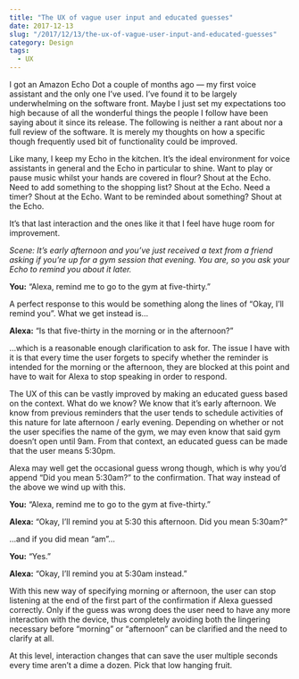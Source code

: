 ```yaml
---
title: "The UX of vague user input and educated guesses"
date: 2017-12-13
slug: "/2017/12/13/the-ux-of-vague-user-input-and-educated-guesses"
category: Design
tags:
  - UX
---
```


I got an Amazon Echo Dot a couple of months ago — my first voice assistant and the only one I’ve used. I’ve found it to be largely underwhelming on the software front. Maybe I just set my expectations too high because of all the wonderful things the people I follow have been saying about it since its release. The following is neither a rant about nor a full review of the software. It is merely my thoughts on how a specific though frequently used bit of functionality could be improved.

Like many, I keep my Echo in the kitchen. It’s the ideal environment for voice assistants in general and the Echo in particular to shine. Want to play or pause music whilst your hands are covered in flour? Shout at the Echo. Need to add something to the shopping list? Shout at the Echo. Need a timer? Shout at the Echo. Want to be reminded about something? Shout at the Echo.

It’s that last interaction and the ones like it that I feel have huge room for improvement.

_Scene: It’s early afternoon and you’ve just received a text from a friend asking if you’re up for a gym session that evening. You are, so you ask your Echo to remind you about it later._

**You:** “Alexa, remind me to go to the gym at five-thirty.”

A perfect response to this would be something along the lines of “Okay, I’ll remind you”. What we get instead is…

**Alexa:** “Is that five-thirty in the morning or in the afternoon?”

…which is a reasonable enough clarification to ask for. The issue I have with it is that every time the user forgets to specify whether the reminder is intended for the morning or the afternoon, they are blocked at this point and have to wait for Alexa to stop speaking in order to respond.

The UX of this can be vastly improved by making an educated guess based on the context. What do we know? We know that it’s early afternoon. We know from previous reminders that the user tends to schedule activities of this nature for late afternoon / early evening. Depending on whether or not the user specifies the name of the gym, we may even know that said gym doesn’t open until 9am. From that context, an educated guess can be made that the user means 5:30pm.

Alexa may well get the occasional guess wrong though, which is why you’d append “Did you mean 5:30am?” to the confirmation. That way instead of the above we wind up with this.

**You:** “Alexa, remind me to go to the gym at five-thirty.”

**Alexa:** “Okay, I’ll remind you at 5:30 this afternoon. Did you mean 5:30am?”

…and if you did mean “am”…

**You:** “Yes.”

**Alexa:** “Okay, I’ll remind you at 5:30am instead.”

With this new way of specifying morning or afternoon, the user can stop listening at the end of the first part of the confirmation if Alexa guessed correctly. Only if the guess was wrong does the user need to have any more interaction with the device, thus completely avoiding both the lingering necessary before “morning” or “afternoon” can be clarified and the need to clarify at all.

At this level, interaction changes that can save the user multiple seconds every time aren’t a dime a dozen. Pick that low hanging fruit.

